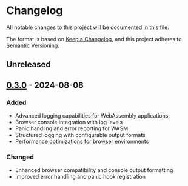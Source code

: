 # Changelog

All notable changes to this project will be documented in this file.

The format is based on [Keep a Changelog](https://keepachangelog.com/en/1.0.0/),
and this project adheres to [Semantic Versioning](https://semver.org/spec/v2.0.0.html).

## Unreleased

## [0.3.0] - 2024-08-08

### Added
- Advanced logging capabilities for WebAssembly applications
- Browser console integration with log levels
- Panic handling and error reporting for WASM
- Structured logging with configurable output formats
- Performance optimizations for browser environments

### Changed
- Enhanced browser compatibility and console output formatting
- Improved error handling and panic hook registration

[0.3.0]: https://github.com/Wandalen/cgtools/releases/tag/browser_log-v0.3.0
